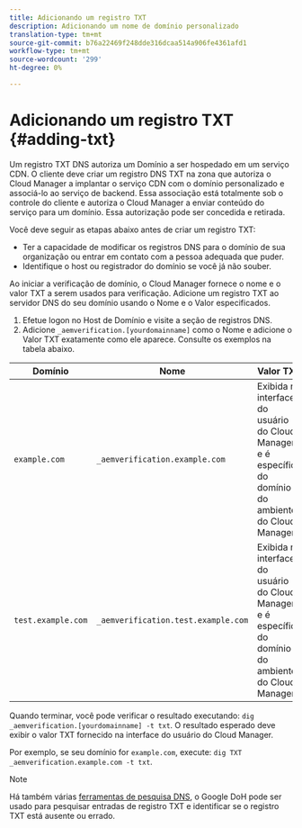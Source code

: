 ```yaml
---
title: Adicionando um registro TXT
description: Adicionando um nome de domínio personalizado
translation-type: tm+mt
source-git-commit: b76a22469f248dde316dcaa514a906fe4361afd1
workflow-type: tm+mt
source-wordcount: '299'
ht-degree: 0%

---
```



# Adicionando um registro TXT {#adding-txt}

Um registro TXT DNS autoriza um Domínio a ser hospedado em um serviço CDN. O cliente deve criar um registro DNS TXT na zona que autoriza o Cloud Manager a implantar o serviço CDN com o domínio personalizado e associá-lo ao serviço de backend. Essa associação está totalmente sob o controle do cliente e autoriza o Cloud Manager a enviar conteúdo do serviço para um domínio. Essa autorização pode ser concedida e retirada.

Você deve seguir as etapas abaixo antes de criar um registro TXT:

* Ter a capacidade de modificar os registros DNS para o domínio de sua organização ou entrar em contato com a pessoa adequada que puder.
* Identifique o host ou registrador do domínio se você já não souber.

Ao iniciar a verificação de domínio, o Cloud Manager fornece o nome e o valor TXT a serem usados para verificação. Adicione um registro TXT ao servidor DNS do seu domínio usando o Nome e o Valor especificados.

1. Efetue logon no Host de Domínio e visite a seção de registros DNS.
1. Adicione `_aemverification.[yourdomainname]` como o Nome e adicione o Valor TXT exatamente como ele aparece.
Consulte os exemplos na tabela abaixo.

| Domínio | Nome | Valor TXT |
|--- |--- |---|
| `example.com` | `_aemverification.example.com` | Exibida na interface do usuário do Cloud Manager e é específica do domínio e do ambiente do Cloud Manager |
| `test.example.com` | `_aemverification.test.example.com` | Exibida na interface do usuário do Cloud Manager e é específica do domínio e do ambiente do Cloud Manager |

Quando terminar, você pode verificar o resultado executando: `dig _aemverification.[yourdomainname] -t txt`.
O resultado esperado deve exibir o valor TXT fornecido na interface do usuário do Cloud Manager.

Por exemplo, se seu domínio for `example.com`, execute: `dig TXT _aemverification.example.com -t txt`.

>[!NOTE]
>Há também várias [ferramentas de pesquisa DNS](https://www.ultratools.com/tools/dnsLookup), o Google DoH pode ser usado para pesquisar entradas de registro TXT e identificar se o registro TXT está ausente ou errado.

